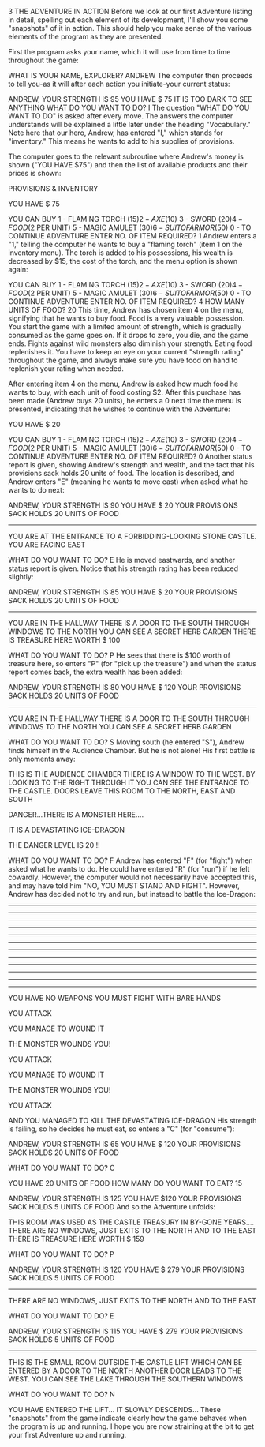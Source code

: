 3
THE ADVENTURE IN ACTION
Before we look at our first Adventure listing in detail, spelling out each element of its development, I'll show you some "snapshots" of it in action. This should help you make sense of the various elements of the program as they are presented.

First the program asks your name, which it will use from time to time throughout the game:

WHAT IS YOUR NAME, EXPLORER? ANDREW
The computer then proceeds to tell you-as it will after each action you initiate-your current status:

ANDREW, YOUR STRENGTH IS 95
YOU HAVE $ 75
IT IS TOO DARK TO SEE ANYTHING
WHAT DO YOU WANT TO DO? I
The question "WHAT DO YOU WANT TO DO" is asked after every move. The answers the computer understands will be explained a little later under the heading "Vocabulary." Note here that our hero, Andrew, has entered "I," which stands for "inventory." This means he wants to add to his supplies of provisions.

The computer goes to the relevant subroutine where Andrew's money is shown ("YOU HAVE $75") and then the list of available products and their prices is shown:

PROVISIONS  & INVENTORY

YOU HAVE $ 75

YOU CAN BUY 1 - FLAMING TORCH ($15)
            2 - AXE ($10)
            3 - SWORD ($20)
            4 - FOOD ($2 PER UNIT)
            5 - MAGIC AMULET ($30)
            6 - SUIT OF ARMOR ($50)
            0 - TO CONTINUE ADVENTURE
ENTER NO. OF ITEM REQUIRED? 1
Andrew enters a "1," telling the computer he wants to buy a "flaming torch" (item 1 on the inventory menu). The torch is added to his possessions, his wealth is decreased by $15, the cost of the torch, and the menu option is shown again:

YOU CAN BUY 1 - FLAMING TORCH ($15)
            2 - AXE ($10)
            3 - SWORD ($20)
            4 - FOOD ($2 PER UNIT)
            5 - MAGIC AMULET ($30)
            6 - SUIT OF ARMOR ($50)
            0 - TO CONTINUE ADVENTURE
ENTER NO. OF ITEM REQUIRED? 4
HOW MANY UNITS OF FOOD? 20
This time, Andrew has chosen item 4 on the menu, signifying that he wants to buy food. Food is a very valuable possession. You start the game with a limited amount of strength, which is gradually consumed as the game goes on. If it drops to zero, you die, and the game ends. Fights against wild monsters also diminish your strength. Eating food replenishes it. You have to keep an eye on your current "strength rating" throughout the game, and always make sure you have food on hand to replenish your rating when needed.

After entering item 4 on the menu, Andrew is asked how much food he wants to buy, with each unit of food costing $2. After this purchase has been made (Andrew buys 20 units), he enters a 0 next time the menu is presented, indicating that he wishes to continue with the Adventure:

YOU HAVE $ 20

YOU CAN BUY 1 - FLAMING TORCH ($15)
            2 - AXE ($10)
            3 - SWORD ($20)
            4 - FOOD ($2 PER UNIT)
            5 - MAGIC AMULET ($30)
            6 - SUIT OF ARMOR ($50)
            0 - TO CONTINUE ADVENTURE
ENTER NO. OF ITEM REQUIRED? 0
Another status report is given, showing Andrew's strength and wealth, and the fact that his provisions sack holds 20 units of food. The location is described, and Andrew enters "E" (meaning he wants to move east) when asked what he wants to do next:

ANDREW, YOUR STRENGTH IS 90
YOU HAVE $ 20
YOUR PROVISIONS SACK HOLDS 20 UNITS OF FOOD

******************************

YOU ARE AT THE ENTRANCE TO A FORBIDDING-LOOKING STONE
CASTLE.  YOU ARE FACING EAST

WHAT DO YOU WANT TO DO? E
He is moved eastwards, and another status report is given. Notice that his strength rating has been reduced slightly:

ANDREW, YOUR STRENGTH IS 85
YOU HAVE $ 20
YOUR PROVISIONS SACK HOLDS 20 UNITS OF FOOD

******************************

YOU ARE IN THE HALLWAY
THERE IS A DOOR TO THE SOUTH
THROUGH WINDOWS TO THE NORTH YOU CAN SEE A
SECRET HERB GARDEN
THERE IS TREASURE HERE WORTH $ 100

WHAT DO YOU WANT TO DO? P
He sees that there is $100 worth of treasure here, so enters "P" (for "pick up the treasure") and when the status report comes back, the extra wealth has been added:

ANDREW, YOUR STRENGTH IS 80
YOU HAVE $ 120
YOUR PROVISIONS SACK HOLDS 20 UNITS OF FOOD

******************************

YOU ARE IN THE HALLWAY
THERE IS A DOOR TO THE SOUTH
THROUGH WINDOWS TO THE NORTH YOU CAN SEE A
SECRET HERB GARDEN

WHAT DO YOU WANT TO DO? S
Moving south (he entered "S"), Andrew finds himself in the Audience Chamber. But he is not alone! His first battle is only moments away:

THIS IS THE AUDIENCE CHAMBER
THERE IS A WINDOW TO THE WEST. BY LOOKING TO THE
RIGHT
THROUGH IT YOU CAN SEE THE ENTRANCE TO THE CASTLE.
DOORS LEAVE THIS ROOM TO THE NORTH, EAST AND SOUTH

DANGER...THERE IS A MONSTER HERE....

IT IS A DEVASTATING ICE-DRAGON

THE DANGER LEVEL IS 20 !!

WHAT DO YOU WANT TO DO? F
Andrew has entered "F" (for "fight") when asked what he wants to do. He could have entered "R" (for "run") if he felt cowardly. However, the computer would not necessarily have accepted this, and may have told him "NO, YOU MUST STAND AND FIGHT". However, Andrew has decided not to try and run, but instead to battle the Ice-Dragon:

* * * * * * * * * * * * * * * * * * * *
 - - - - - - - - - - - - - - - - - - -
* * * * * * * * * * * * * * * * * * * *
 - - - - - - - - - - - - - - - - - - -
* * * * * * * * * * * * * * * * * * * *
 - - - - - - - - - - - - - - - - - - -
* * * * * * * * * * * * * * * * * * * *
 - - - - - - - - - - - - - - - - - - -
* * * * * * * * * * * * * * * * * * * *
 - - - - - - - - - - - - - - - - - - -
* * * * * * * * * * * * * * * * * * * *
 - - - - - - - - - - - - - - - - - - -

YOU HAVE NO WEAPONS
YOU MUST FIGHT WITH BARE HANDS

YOU ATTACK

YOU MANAGE TO WOUND IT

THE MONSTER WOUNDS YOU!

YOU ATTACK

YOU MANAGE TO WOUND IT

THE MONSTER WOUNDS YOU!

YOU ATTACK

AND YOU MANAGED TO KILL THE DEVASTATING ICE-DRAGON
His strength is failing, so he decides he must eat, so enters a "C" (for "consume"):

ANDREW, YOUR STRENGTH IS 65
YOU HAVE $ 120
YOUR PROVISIONS SACK HOLDS 20 UNITS OF FOOD

WHAT DO YOU WANT TO DO? C

YOU HAVE 20 UNITS OF FOOD
HOW MANY DO YOU WANT TO EAT? 15

ANDREW, YOUR STRENGTH IS 125
YOU HAVE $120
YOUR PROVISIONS SACK HOLDS 5 UNITS OF FOOD
And so the Adventure unfolds:

THIS ROOM WAS USED AS THE CASTLE TREASURY IN
BY-GONE YEARS....
THERE ARE NO WINDOWS, JUST EXITS TO THE
NORTH AND TO THE EAST
THERE IS TREASURE HERE WORTH $ 159

WHAT DO YOU WANT TO DO? P

ANDREW, YOUR STRENGTH IS 120
YOU HAVE $ 279
YOUR PROVISIONS SACK HOLDS 5 UNITS OF FOOD

******************************

THERE ARE NO WINDOWS, JUST EXITS TO THE
NORTH AND TO THE EAST

WHAT DO YOU WANT TO DO? E

ANDREW, YOUR STRENGTH IS 115
YOU HAVE $ 279
YOUR PROVISIONS SACK HOLDS 5 UNITS OF FOOD

******************************

THIS IS THE SMALL ROOM OUTSIDE THE CASTLE
LIFT WHICH CAN BE ENTERED BY A DOOR TO THE NORTH
ANOTHER DOOR LEADS TO THE WEST. YOU CAN SEE
THE LAKE THROUGH THE SOUTHERN WINDOWS

WHAT DO YOU WANT TO DO? N

YOU HAVE ENTERED THE LIFT...
 IT SLOWLY DESCENDS...
These "snapshots" from the game indicate clearly how the game behaves when the program is up and running. I hope you are now straining at the bit to get your first Adventure up and running.

